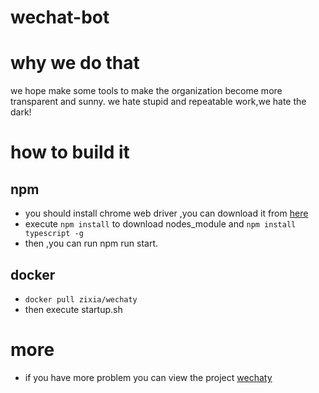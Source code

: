 # wechat-bot
# why we do that
we hope make some tools to  make the organization become more transparent and sunny. we hate stupid and repeatable work,we hate the dark! 
# how to build it 
## npm
* you should install chrome web driver ,you can download it from [here](https://sites.google.com/a/chromium.org/chromedriver/)
* execute ```npm install``` to download nodes_module and ```npm install typescript -g```
* then ,you can run npm run start.
## docker 
* ```docker pull zixia/wechaty ```
* then execute startup.sh
# more 
* if you have more problem you can view the project [wechaty](https://github.com/Chatie/wechaty)
